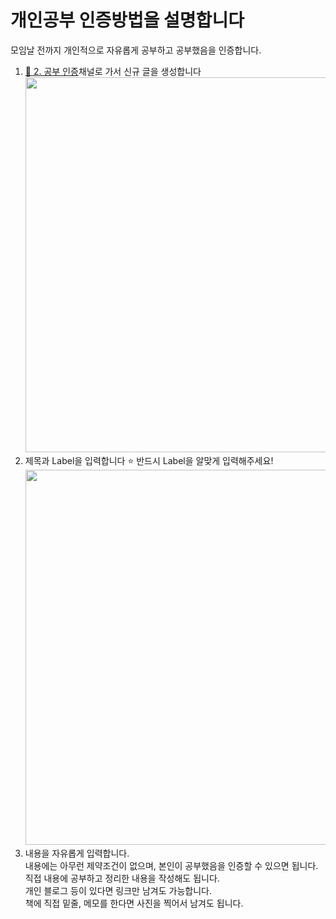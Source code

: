 # 개인공부 인증방법을 설명합니다

모임날 전까지 개인적으로 자유롭게 공부하고 공부했음을 인증합니다.  

1. [🐶 2. 공부 인증](https://github.com/orgs/study-mysql8/discussions/categories/2-%EA%B3%B5%EB%B6%80-%EC%9D%B8%EC%A6%9D)채널로 가서 신규 글을 생성합니다  
    <img src = "https://user-images.githubusercontent.com/52496734/236398694-22a4bb99-e41c-492c-af8e-a711f523988b.png" width = "600"/>
2. 제목과 Label을 입력합니다  ⭐️ 반드시 Label을 알맞게 입력해주세요!
    <img src = "https://user-images.githubusercontent.com/52496734/236400663-f748473b-6726-4896-aaa2-93af9aea7208.png" width = "600"/>
3. 내용을 자유롭게 입력합니다.  
  내용에는 아무런 제약조건이 없으며, 본인이 공부했음을 인증할 수 있으면 됩니다.  
  직접 내용에 공부하고 정리한 내용을 작성해도 됩니다.  
  개인 블로그 등이 있다면 링크만 남겨도 가능합니다.  
  책에 직접 밑줄, 메모를 한다면 사진을 찍어서 남겨도 됩니다.  
